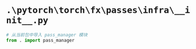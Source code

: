 # `.\pytorch\torch\fx\passes\infra\__init__.py`

```py
# 从当前包中导入 pass_manager 模块
from . import pass_manager
```